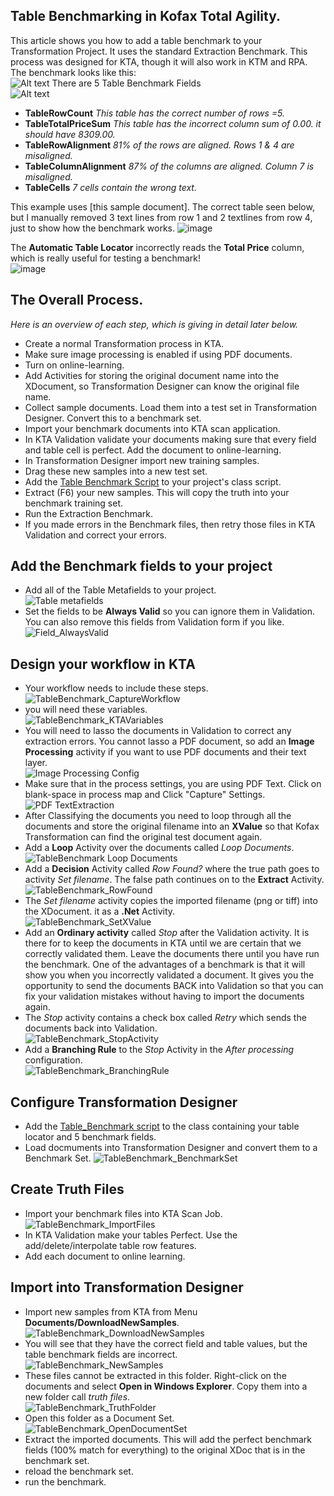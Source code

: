 ## Table Benchmarking in Kofax Total Agility.
This article shows you how to add a table benchmark to your Transformation Project. It uses the standard Extraction Benchmark. 
This process was designed for KTA, though it will also work in KTM and RPA.  
The benchmark looks like this:  
![Alt text](image.png)
There are 5 Table Benchmark Fields  
![Alt text](image-1.png)
* **TableRowCount** *This table has the correct number of rows =5.*
* **TableTotalPriceSum** *This table has the incorrect column sum of 0.00. it should have 8309.00.*
* **TableRowAlignment** *81% of the rows are aligned. Rows 1 & 4 are misaligned.*
* **TableColumnAlignment** *87% of the columns are aligned. Column 7 is misaligned.*
* **TableCells** *7 cells contain the wrong text.*

This example uses [this sample document].  The correct table seen below, but I manually removed 3 text lines from row 1 and 2 textlines from row 4, just to show how the benchmark works.
![image](https://github.com/KofaxTransformation/KTScripts/assets/103566874/f2472ff8-6ff4-4ea8-b0e7-24f8cc54876f)

The **Automatic Table Locator** incorrectly reads the **Total Price** column, which is really useful for testing a benchmark!  
![image](https://github.com/KofaxTransformation/KTScripts/assets/103566874/76565a7a-3d2a-4772-b989-f2e23c910ac2)

## The Overall Process.
*Here is an overview of each step, which is giving in detail later below.*
* Create a normal Transformation process in KTA.
* Make sure image processing is enabled if using PDF documents.
* Turn on online-learning.
* Add Activities for storing the original document name into the XDocument, so Transformation Designer can know the original file name.
* Collect sample documents. Load them into a test set in Transformation Designer. Convert this to a benchmark set. 
* Import your benchmark documents into KTA scan application.
* In KTA Validation validate your documents making sure that every field and table cell is perfect. Add the document to online-learning.
* In Transformation Designer import new training samples.
* Drag these new samples into a new test set.
* Add the [Table Benchmark Script](/KofaxTransformation/TableBenchmark/blob/main/tablebenchmark.md) to your project's class script.
* Extract (F6) your new samples. This will copy the truth into your benchmark training set.
* Run the Extraction Benchmark.
* If you made errors in the Benchmark files, then retry those files in KTA Validation and correct your errors.

## Add the Benchmark fields to your project
* Add all of the Table Metafields to your project.  
![Table metafields](images/TableMetafields.png)
* Set the fields to be **Always Valid** so you can ignore them in Validation. You can also remove this fields from Validation form if you like.  
![Field_AlwaysValid](images/Field_AlwaysValid.png)
## Design your workflow in KTA
* Your workflow needs to include these steps.  
![TableBenchmark_CaptureWorkflow](images/TableBenchmark_CaptureWorkflow.png)
* you will need these variables.  
![TableBenchmark_KTAVariables](images/TableBenchmark_KTAVariables.png)
* You will need to lasso the documents in Validation to correct any extraction errors. You cannot lasso a PDF document, so add an **Image Processing** activity if you want to use PDF documents and their text layer.  
![Image Processing Config](images/image_processing.png)
* Make sure that in the process settings, you are using PDF Text.  Click on blank-space in process map and Click "Capture" Settings. 
![PDF TextExtraction](images/pdf_text_extraction.png)
* After Classifying the documents you need to loop through all the documents and store the original filename into an **XValue** so that Kofax Transformation can find the original test document again.
* Add a **Loop** Activity over the documents called *Loop Documents*.  
![TableBenchmark Loop Documents](images/TableBenchmark_LoopDocuments.png)
* Add a **Decision** Activity called *Row Found?* where the true path goes to activity *Set filename*.  The false path continues on to the **Extract** Activity.
![TableBenchmark_RowFound](images/TableBenchmark_RowFound.png)
* The *Set filename* activity copies the imported filename (png or tiff) into the XDocument. it as a **.Net** Activity.  
![TableBenchmark_SetXValue](images/TableBenchmark_SetXValue.png)
* Add an **Ordinary activity** called *Stop* after the Validation activity. It is there for to keep the documents in KTA until we are certain that we correctly validated them. Leave the documents there until you have run the benchmark. One of the advantages of a benchmark is that it will show you when you incorrectly validated a document. It gives you the opportunity to send the documents BACK into Validation so that you can fix your validation mistakes without having to import the documents again.
* The *Stop* activity contains a check box called *Retry* which sends the documents back into Validation.  
![TableBenchmark_StopActivity](images/TableBenchmark_StopActivity.png)
* Add a **Branching Rule** to the *Stop* Activity in the *After processing* configuration.  
![TableBenchmark_BranchingRule](images/TableBenchmark_BranchingRule.png)
## Configure Transformation Designer
* Add the [Table_Benchmark script](https://github.com/KofaxTransformation/TableBenchmark/blob/main/tablebenchmark.md) to the class containing your table locator and 5 benchmark fields.
* Load docmuments into Transformation Designer and convert them to a Benchmark Set. 
![TableBenchmark_BenchmarkSet](images/TableBenchmark_BenchmarkSet.png)
## Create Truth Files
* Import your benchmark files into KTA Scan Job.  
![TableBenchmark_ImportFiles](images/TableBenchmark_ImportFiles.png)
* In KTA Validation make your tables Perfect. Use the add/delete/interpolate table row features.
* Add each document to online learning.
## Import into Transformation Designer
* Import new samples from KTA from Menu **Documents/DownloadNewSamples**.  
![TableBenchmark_DownloadNewSamples](images/TableBenchmark_DownloadNewSamples.png)
* You will see that they have the correct field and table values, but the table benchmark fields are incorrect.  
![TableBenchmark_NewSamples](images/TableBenchmark_NewSamples.png)
* These files cannot be extracted in this folder. Right-click on the documents and select **Open in Windows Explorer**. Copy them into a new folder call *truth files*.  
![TableBenchmark_TruthFolder](images/TableBenchmark_TruthFolder.png)
* Open this folder as a Document Set.  
![TableBenchmark_OpenDocumentSet](images/TableBenchmark_OpenDocumentSet.png)
* Extract the imported documents. This will add the perfect benchmark fields (100% match for everything) to the original XDoc that is in the benchmark set.
* reload the benchmark set.
* run the benchmark.
